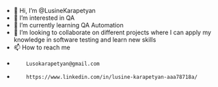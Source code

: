 - 👋 Hi, I’m @LusineKarapetyan
- 👀 I’m interested in QA
- 🌱 I’m currently learning QA Automation
- 💞️ I’m looking to collaborate on different projects where I can apply my knowledge in software testing and learn new skills
- 📫 How to reach me
-         Lusokarapetyan@gmail.com
-         https://www.linkedin.com/in/lusine-karapetyan-aaa78718a/

<!---
LusineKarapetyan/LusineKarapetyan is a ✨ special ✨ repository because its `README.md` (this file) appears on your GitHub profile.
You can click the Preview link to take a look at your changes.
--->
